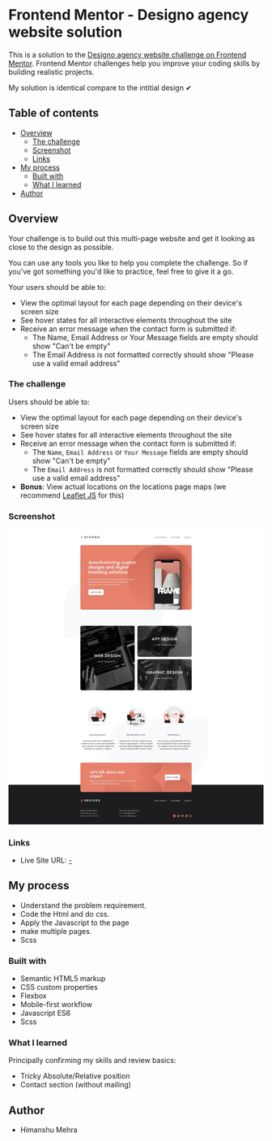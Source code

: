 # Frontend Mentor - Designo agency website solution

This is a solution to the [Designo agency website challenge on Frontend Mentor](https://www.frontendmentor.io/challenges/designo-multipage-website-G48K6rfUT). Frontend Mentor challenges help you improve your coding skills by building realistic projects.

My solution is identical compare to the intitial design ✔

## Table of contents

- [Overview](#overview)
  - [The challenge](#the-challenge)
  - [Screenshot](#screenshot)
  - [Links](#links)
- [My process](#my-process)
  - [Built with](#built-with)
  - [What I learned](#what-i-learned)
- [Author](#author)

## Overview

Your challenge is to build out this multi-page website and get it looking as close to the design as possible.

You can use any tools you like to help you complete the challenge. So if you've got something you'd like to practice, feel free to give it a go.

Your users should be able to:

- View the optimal layout for each page depending on their device's screen size
- See hover states for all interactive elements throughout the site
- Receive an error message when the contact form is submitted if:
  - The Name, Email Address or Your Message fields are empty should show "Can't be empty"
  - The Email Address is not formatted correctly should show "Please use a valid email address"

### The challenge

Users should be able to:

- View the optimal layout for each page depending on their device's screen size
- See hover states for all interactive elements throughout the site
- Receive an error message when the contact form is submitted if:
  - The `Name`, `Email Address` or `Your Message` fields are empty should show "Can't be empty"
  - The `Email Address` is not formatted correctly should show "Please use a valid email address"
- **Bonus**: View actual locations on the locations page maps (we recommend [Leaflet JS](https://leafletjs.com/) for this)

### Screenshot

![](./screenshot.jpg)

### Links

- Live Site URL: [-](-)

## My process

- Understand the problem requirement.
- Code the Html and do css.
- Apply the Javascript to the page
- make multiple pages.
- Scss

### Built with

- Semantic HTML5 markup
- CSS custom properties
- Flexbox
- Mobile-first workflow
- Javascript ES6
- Scss

### What I learned

Principally confirming my skills and review basics:

- Tricky Absolute/Relative position
- Contact section (without mailing)

## Author

- Himanshu Mehra
